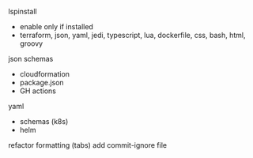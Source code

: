 lspinstall
- enable only if installed
 - terraform, json, yaml, jedi, typescript, lua, dockerfile, css, bash, html, groovy

json schemas
- cloudformation
- package.json
- GH actions

yaml
- schemas (k8s)
- helm

refactor formatting (tabs)
add commit-ignore file

